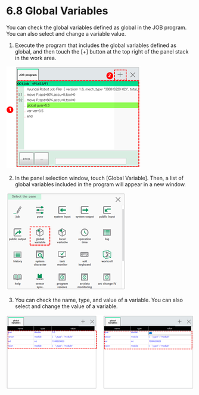 # 6.8 Global Variables

You can check the global variables defined as global in the JOB program. You can also select and change a variable value.

1.	Execute the program that includes the global variables defined as global, and then touch the \[+\] button at the top right of the panel stack in the work area.

![](../.gitbook/assets/image%20%28438%29.png)

2.	In the panel selection window, touch \[Global Variable\]. Then, a list of global variables included in the program will appear in a new window.

![](../.gitbook/assets/image%20%28449%29.png)

3.	You can check the name, type, and value of a variable. You can also select and change the value of a variable.

![](../.gitbook/assets/image%20%28444%29.png)

